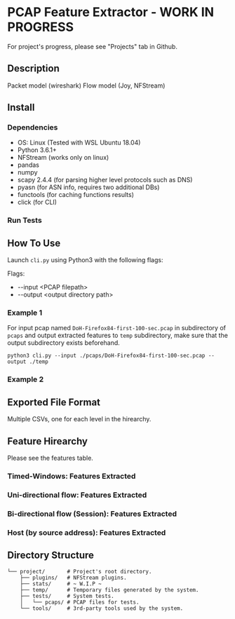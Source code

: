 # PCAP Feature Extractor - WORK IN PROGRESS
For project's progress, please see "Projects" tab in Github.
## Description
Packet model (wireshark)
Flow model (Joy, NFStream)

## Install
### Dependencies
- OS: Linux (Tested with WSL Ubuntu 18.04)
- Python 3.6.1+
- NFStream (works only on linux)
- pandas
- numpy
- scapy 2.4.4 (for parsing higher level protocols such as DNS)
- pyasn (for ASN info, requires two additional DBs)
- functools (for caching functions results)
- click (for CLI)

### Run Tests

## How To Use
Launch ```cli.py``` using Python3 with the following flags:

Flags:
- --input \<PCAP filepath\>
- --output \<output directory path\>
### Example 1
For input pcap named ```DoH-Firefox84-first-100-sec.pcap``` in subdirectory of ```pcaps```
and output extracted features to ```temp``` subdirectory, make sure that the output subdirectory exists beforehand.
```
python3 cli.py --input ./pcaps/DoH-Firefox84-first-100-sec.pcap --output ./temp
```
### Example 2

## Exported File Format
Multiple CSVs, one for each level in the hirearchy.

## Feature Hirearchy
Please see the features table.
### Timed-Windows: Features Extracted

### Uni-directional flow: Features Extracted

### Bi-directional flow (Session): Features Extracted

### Host (by source address): Features Extracted

## Directory Structure

```
└── project/       # Project's root directory.
    ├── plugins/   # NFStream plugins.
    ├── stats/     # ~ W.I.P ~
    ├── temp/      # Temporary files generated by the system.
    ├── tests/     # System tests.
    │   └── pcaps/ # PCAP files for tests.
    └── tools/     # 3rd-party tools used by the system.
```



